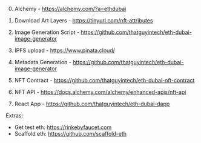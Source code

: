 0. Alchemy - https://alchemy.com/?a=ethdubai

1. Download Art Layers - https://tinyurl.com/nft-attributes

2. Image Generation Script - https://github.com/thatguyintech/eth-dubai-image-generator

3. IPFS upload - https://www.pinata.cloud/

4. Metadata Generation - https://github.com/thatguyintech/eth-dubai-image-generator

5. NFT Contract - https://github.com/thatguyintech/eth-dubai-nft-contract

6. NFT API - https://docs.alchemy.com/alchemy/enhanced-apis/nft-api

7. React App - https://github.com/thatguyintech/eth-dubai-dapp

Extras:
- Get test eth: https://rinkebyfaucet.com
- Scaffold eth: https://github.com/scaffold-eth
